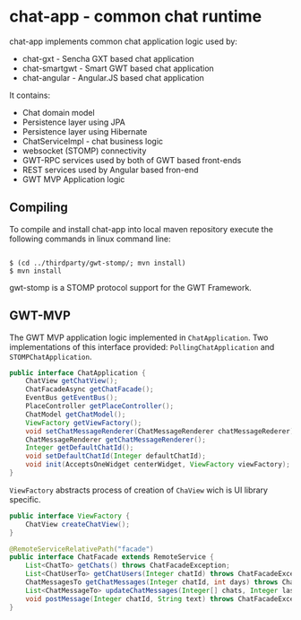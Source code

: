# chat-app - common chat runtime

chat-app implements common chat application logic used by:

* chat-gxt - Sencha GXT based chat application
* chat-smartgwt - Smart GWT based chat application
* chat-angular - Angular.JS based chat application

It contains:

* Chat domain model
* Persistence layer using JPA
* Persistence layer using Hibernate
* ChatServiceImpl - chat business logic
* websocket (STOMP) connectivity
* GWT-RPC services used by both of GWT based front-ends
* REST services used by Angular based fron-end
* GWT MVP Application logic


## Compiling

To compile and install chat-app into local maven repository execute the following commands in linux command line:

````

$ (cd ../thirdparty/gwt-stomp/; mvn install)
$ mvn install

````

gwt-stomp is a STOMP protocol support for the GWT Framework.


## GWT-MVP


The GWT MVP application logic implemented in `ChatApplication`. Two implementations of this interface provided: `PollingChatApplication` and `STOMPChatApplication`.


```java
public interface ChatApplication {
	ChatView getChatView();
	ChatFacadeAsync getChatFacade();
	EventBus getEventBus();
	PlaceController getPlaceController();
	ChatModel getChatModel();
	ViewFactory getViewFactory();
	void setChatMessageRenderer(ChatMessageRenderer chatMessageRederer);
	ChatMessageRenderer getChatMessageRenderer();
	Integer getDefaultChatId();
	void setDefaultChatId(Integer defaultChatId);
	void init(AcceptsOneWidget centerWidget, ViewFactory viewFactory);
}
````

`ViewFactory` abstracts process of creation of `ChaView` wich is UI library specific.

```java
public interface ViewFactory {
	ChatView createChatView();
}
````


```java
@RemoteServiceRelativePath("facade")
public interface ChatFacade extends RemoteService {
	List<ChatTo> getChats() throws ChatFacadeException;
	List<ChatUserTo> getChatUsers(Integer chatId) throws ChatFacadeException;
	ChatMessagesTo getChatMessages(Integer chatId, int days) throws ChatFacadeException;
	List<ChatMessageTo> updateChatMessages(Integer[] chats, Integer lastMessageId) throws ChatFacadeException;
	void postMessage(Integer chatId, String text) throws ChatFacadeException;
}
````
